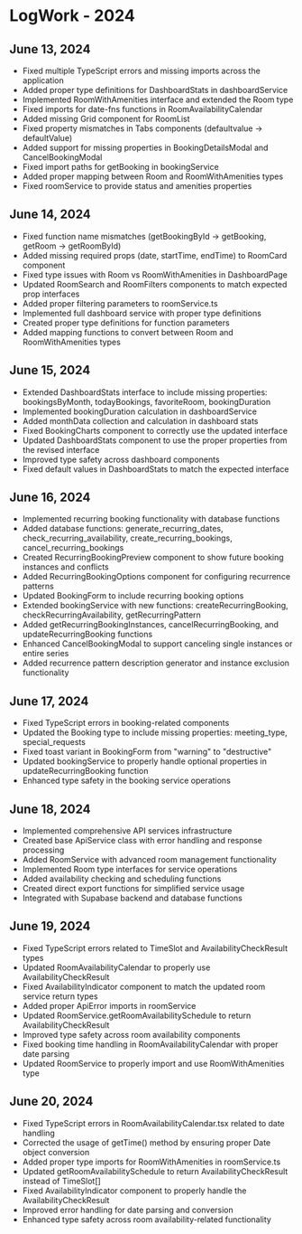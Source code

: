 

# LogWork - 2024

## June 13, 2024
- Fixed multiple TypeScript errors and missing imports across the application
- Added proper type definitions for DashboardStats in dashboardService
- Implemented RoomWithAmenities interface and extended the Room type
- Fixed imports for date-fns functions in RoomAvailabilityCalendar
- Added missing Grid component for RoomList
- Fixed property mismatches in Tabs components (defaultvalue → defaultValue)
- Added support for missing properties in BookingDetailsModal and CancelBookingModal
- Fixed import paths for getBooking in bookingService
- Added proper mapping between Room and RoomWithAmenities types
- Fixed roomService to provide status and amenities properties

## June 14, 2024
- Fixed function name mismatches (getBookingById -> getBooking, getRoom -> getRoomById)
- Added missing required props (date, startTime, endTime) to RoomCard component
- Fixed type issues with Room vs RoomWithAmenities in DashboardPage
- Updated RoomSearch and RoomFilters components to match expected prop interfaces
- Added proper filtering parameters to roomService.ts
- Implemented full dashboard service with proper type definitions
- Created proper type definitions for function parameters
- Added mapping functions to convert between Room and RoomWithAmenities types

## June 15, 2024
- Extended DashboardStats interface to include missing properties: bookingsByMonth, todayBookings, favoriteRoom, bookingDuration
- Implemented bookingDuration calculation in dashboardService
- Added monthData collection and calculation in dashboard stats 
- Fixed BookingCharts component to correctly use the updated interface
- Updated DashboardStats component to use the proper properties from the revised interface
- Improved type safety across dashboard components
- Fixed default values in DashboardStats to match the expected interface

## June 16, 2024
- Implemented recurring booking functionality with database functions
- Added database functions: generate_recurring_dates, check_recurring_availability, create_recurring_bookings, cancel_recurring_bookings
- Created RecurringBookingPreview component to show future booking instances and conflicts
- Added RecurringBookingOptions component for configuring recurrence patterns
- Updated BookingForm to include recurring booking options
- Extended bookingService with new functions: createRecurringBooking, checkRecurringAvailability, getRecurringPattern
- Added getRecurringBookingInstances, cancelRecurringBooking, and updateRecurringBooking functions
- Enhanced CancelBookingModal to support canceling single instances or entire series
- Added recurrence pattern description generator and instance exclusion functionality

## June 17, 2024
- Fixed TypeScript errors in booking-related components
- Updated the Booking type to include missing properties: meeting_type, special_requests
- Fixed toast variant in BookingForm from "warning" to "destructive"
- Updated bookingService to properly handle optional properties in updateRecurringBooking function
- Enhanced type safety in the booking service operations

## June 18, 2024
- Implemented comprehensive API services infrastructure
- Created base ApiService class with error handling and response processing
- Added RoomService with advanced room management functionality
- Implemented Room type interfaces for service operations
- Added availability checking and scheduling functions
- Created direct export functions for simplified service usage
- Integrated with Supabase backend and database functions

## June 19, 2024
- Fixed TypeScript errors related to TimeSlot and AvailabilityCheckResult types
- Updated RoomAvailabilityCalendar to properly use AvailabilityCheckResult
- Fixed AvailabilityIndicator component to match the updated room service return types
- Added proper ApiError imports in roomService
- Updated RoomService.getRoomAvailabilitySchedule to return AvailabilityCheckResult
- Improved type safety across room availability components
- Fixed booking time handling in RoomAvailabilityCalendar with proper date parsing
- Updated RoomService to properly import and use RoomWithAmenities type

## June 20, 2024
- Fixed TypeScript errors in RoomAvailabilityCalendar.tsx related to date handling
- Corrected the usage of getTime() method by ensuring proper Date object conversion
- Added proper type imports for RoomWithAmenities in roomService.ts
- Updated getRoomAvailabilitySchedule to return AvailabilityCheckResult instead of TimeSlot[]
- Fixed AvailabilityIndicator component to properly handle the AvailabilityCheckResult
- Improved error handling for date parsing and conversion
- Enhanced type safety across room availability-related functionality


